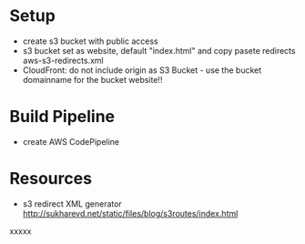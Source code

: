 # Setup
 * create s3 bucket with public access
 * s3 bucket set as website, default "index.html" and copy pasete redirects aws-s3-redirects.xml
 * CloudFront: do not include origin as S3 Bucket - use the bucket domainname for the bucket website!!

# Build Pipeline
 * create AWS CodePipeline

# Resources
 * s3 redirect XML generator http://sukharevd.net/static/files/blog/s3routes/index.html

xxxxx